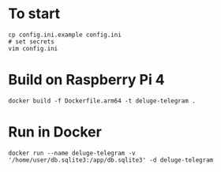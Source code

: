 # To start 
```
cp config.ini.example config.ini
# set secrets
vim config.ini
```
# Build on Raspberry Pi 4
`docker build -f Dockerfile.arm64 -t deluge-telegram .`

# Run in Docker
`docker run --name deluge-telegram -v '/home/user/db.sqlite3:/app/db.sqlite3' -d deluge-telegram`